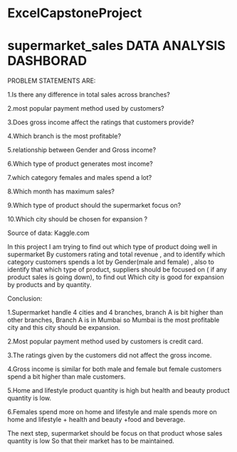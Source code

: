 # ExcelCapstoneProject

# supermarket_sales DATA ANALYSIS DASHBORAD

PROBLEM STATEMENTS ARE:


1.Is there any difference in total sales across branches?

2.most popular payment method used by customers?

3.Does gross income affect the ratings that customers provide?

4.Which branch is the most profitable?

5.relationship between Gender and Gross income?

6.Which type of product generates most income?

7.which category females and males spend a lot?

8.Which month has maximum sales?

9.Which type of product should the supermarket focus on?

10.Which city should be chosen for expansion ?


Source of data: Kaggle.com


In this project I am trying to find out which type of product doing well in supermarket By customers rating and total revenue , and to identify  which category customers spends a lot by Gender(male and female) , also to identify that which type of product, suppliers should be focused on ( if any product sales is going down), to find out Which city is good for expansion by products and by quantity.



Conclusion:

1.Supermarket handle 4 cities and 4 branches, branch A is bit higher than other branches,
  Branch A is in Mumbai so Mumbai is the most profitable city and this city should be expansion.
  
2.Most popular payment method used by customers is credit card.

3.The ratings given by the customers did not affect the gross income. 

4.Gross income is similar for both male and female but female customers spend a bit higher than male customers.

5.Home and lifestyle product quantity is high but health and beauty product quantity is low.

6.Females spend more on home and lifestyle and male spends more on  home and lifestyle + health and beauty +food and beverage.



The next step, supermarket should be focus on that product whose sales quantity is low So that their market has to be maintained. 

  




